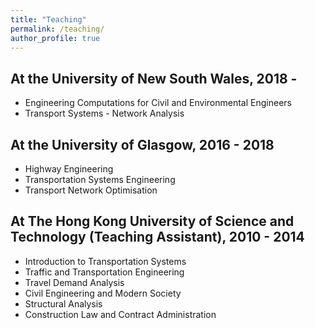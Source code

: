 ```yaml
---
title: "Teaching"
permalink: /teaching/
author_profile: true
---
```


At the University of New South Wales, 2018 -
--------
* Engineering Computations for Civil and Environmental Engineers
* Transport Systems - Network Analysis

At the University of Glasgow, 2016 - 2018
--------
* Highway Engineering
* Transportation Systems Engineering
* Transport Network Optimisation

At The Hong Kong University of Science and Technology (Teaching Assistant), 2010 - 2014
--------
* Introduction to Transportation Systems
* Traffic and Transportation Engineering
* Travel Demand Analysis
* Civil Engineering and Modern Society
* Structural Analysis
* Construction Law and Contract Administration

